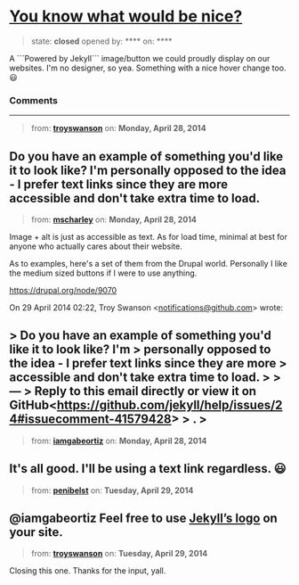 # [You know what would be nice?](https://github.com/jekyll/jekyll-help/issues/24)

> state: **closed** opened by: **** on: ****

A &#x60;&#x60;&#x60;Powered by Jekyll&#x60;&#x60;&#x60; image/button we could proudly display on our websites.  I&#x27;m no designer, so yea.  Something with a nice hover change too. :smiley:

### Comments

---
> from: [**troyswanson**](https://github.com/jekyll/jekyll-help/issues/24#issuecomment-41579428) on: **Monday, April 28, 2014**

Do you have an example of something you&#x27;d like it to look like? I&#x27;m personally opposed to the idea - I prefer text links since they are more accessible and don&#x27;t take extra time to load.
---
> from: [**mscharley**](https://github.com/jekyll/jekyll-help/issues/24#issuecomment-41607430) on: **Monday, April 28, 2014**

Image + alt is just as accessible as text. As for load time, minimal at
best for anyone who actually cares about their website.

As to examples, here&#x27;s a set of them from the Drupal world. Personally I
like the medium sized buttons if I were to use anything.

https://drupal.org/node/9070


On 29 April 2014 02:22, Troy Swanson &lt;notifications@github.com&gt; wrote:

&gt; Do you have an example of something you&#x27;d like it to look like? I&#x27;m
&gt; personally opposed to the idea - I prefer text links since they are more
&gt; accessible and don&#x27;t take extra time to load.
&gt;
&gt; —
&gt; Reply to this email directly or view it on GitHub&lt;https://github.com/jekyll/help/issues/24#issuecomment-41579428&gt;
&gt; .
&gt;
---
> from: [**iamgabeortiz**](https://github.com/jekyll/jekyll-help/issues/24#issuecomment-41627124) on: **Monday, April 28, 2014**

It&#x27;s all good.  I&#x27;ll be using a text link regardless. :smiley:
---
> from: [**penibelst**](https://github.com/jekyll/jekyll-help/issues/24#issuecomment-41651004) on: **Tuesday, April 29, 2014**

@iamgabeortiz Feel free to use [Jekyll’s logo](https://github.com/jekyll/logo) on your site.
---
> from: [**troyswanson**](https://github.com/jekyll/jekyll-help/issues/24#issuecomment-41696685) on: **Tuesday, April 29, 2014**

Closing this one. Thanks for the input, yall.
